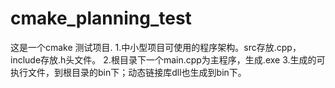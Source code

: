 # cmake_planning_test
这是一个cmake 测试项目.
1.中小型项目可使用的程序架构。src存放.cpp，include存放.h头文件。
2.根目录下一个main.cpp为主程序，生成.exe
3.生成的可执行文件，到根目录的bin下；动态链接库dll也生成到bin下。

